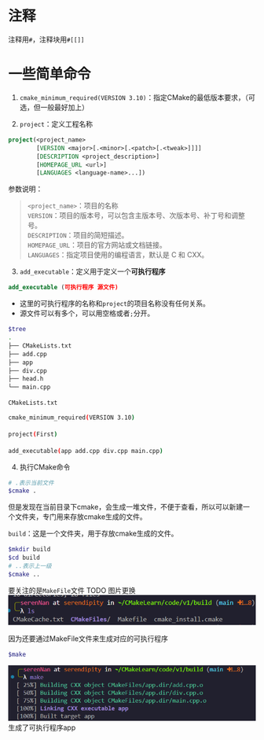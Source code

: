 
# 注释
注释用`#`，注释块用`#[[]]`

# 一些简单命令
1. `cmake_minimum_required(VERSION 3.10)`：指定CMake的最低版本要求，（可选，但一般最好加上）

2. `project`：定义工程名称
```CMake
project(<project_name>
        [VERSION <major>[.<minor>[.<patch>[.<tweak>]]]]
        [DESCRIPTION <project_description>]
        [HOMEPAGE_URL <url>]
        [LANGUAGES <language-name>...])

```
参数说明：
>`<project_name>`：项目的名称 <br>
`VERSION`：项目的版本号，可以包含主版本号、次版本号、补丁号和调整号。<br>
`DESCRIPTION`：项目的简短描述。<br>
`HOMEPAGE_URL`：项目的官方网站或文档链接。<br>
`LANGUAGES`：指定项目使用的编程语言，默认是 C 和 CXX。

3. `add_executable`：定义用于定义一个**可执行程序**
```CMake
add_executable (可执行程序 源文件)
```
* 这里的可执行程序的名称和`project`的项目名称没有任何关系。
* 源文件可以有多个，可以用空格或者`;`分开。

```bash
$tree
.
├── CMakeLists.txt
├── add.cpp
├── app
├── div.cpp
├── head.h
└── main.cpp
```

`CMakeLists.txt`
```bash
cmake_minimum_required(VERSION 3.10)

project(First)

add_executable(app add.cpp div.cpp main.cpp)
```

4. 执行CMake命令
```bash
# .表示当前文件
$cmake .
```
但是发现在当前目录下cmake，会生成一堆文件，不便于查看，所以可以新建一个文件夹，专门用来存放cmake生成的文件。

`build`：这是一个文件夹，用于存放cmake生成的文件。
```bash
$mkdir build
$cd build
# ..表示上一级
$cmake ..
```

要关注的是`MakeFile`文件
TODO 图片更换
<img src="/image/MakeFile.png" alt="示例图片" >


因为还要通过MakeFile文件来生成对应的可执行程序

```bash
$make
```
![alt text](/image/app.png)
生成了可执行程序app
